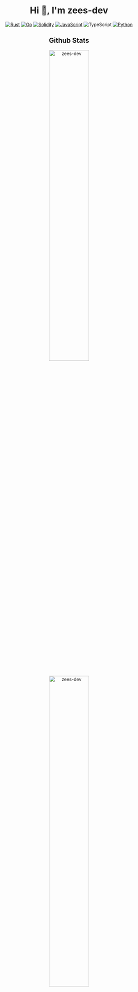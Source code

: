 <h1 align="center">Hi 👋, I'm zees-dev</h1>

<p align="center">
  <a href="https://github.com/zees-dev?tab=repositories&q=&type=&language=rust"><img src="https://img.shields.io/badge/-Rust-000?&logo=Rust&logoColor=ff0000" alt="Rust"/></a>
  <a href="https://github.com/zees-dev?tab=repositories&q=&type=&language=go"><img src="https://img.shields.io/badge/-Go-000?&logo=go" alt="Go"/></a>
  <a href="https://github.com/zees-dev?tab=repositories&q=&type=&language=solidity"><img src="https://img.shields.io/badge/-Solidity-000?&logo=Solidity&logoColor=ddc508" alt="Solidity"/></a>
  <a href="https://github.com/zees-dev?tab=repositories&q=&type=&language=javascript"><img src="https://img.shields.io/badge/-JavaScript-000?&logo=JavaScript&logoColor=ddc508" alt="JavaScript"/></a>
  <img src="https://img.shields.io/badge/-TypeScript-000?&logo=TypeScript&logoColor=007ACC" alt="TypeScript"/>
  <a href="https://github.com/zees-dev?tab=repositories&q=&type=&language=python"><img src="https://img.shields.io/badge/-Python-000?&logo=python" alt="Python"/></a>
</p>

<h2 align="center">Github Stats</h2>

<p align="center">
  <img width="50%" src="https://github-readme-stats.vercel.app/api?username=zees-dev&show_icons=true&locale=en" alt="zees-dev" />
</p>

<p align="center">
  <img width="50%" src="https://github-readme-streak-stats.herokuapp.com/?user=zees-dev&" alt="zees-dev" />
</p>

<p align="center">
  <img width="25%" src="https://github-readme-stats.vercel.app/api/top-langs/?username=zees-dev&hide=html&title_color=ffffff&text_color=c9cacc&icon_color=2bbc8a&bg_color=1d1f21" alt="Top Languages" />
</p>
